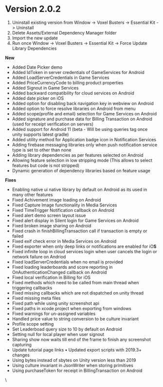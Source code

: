 # Version 2.0.2



1. Uninstall existing version from Window -> Voxel Busters -> Essential Kit -> Uninstall
2. Delete Assets/External Dependency Manager folder
3. Import the new update
4. Run once Window -> Voxel Busters -> Essential Kit -> Force Update Library Dependencies

**New**

* Added Date Picker demo
* Added IdToken in server credentials of GameServices for Android
* Added LoadServerCredentials in Game Services
* Added PriceCurrencyCode to billing product properties
* Added Signout in Game Services
* Added backward compatibility for cloud services on Android
* Added date picker on iOS&#x20;
* Added option for disabling back navigation key in webview on Android&#x20;
* Added option to force resolve libraries on Android from menu&#x20;
* Added scope(profile and email) selection for Game Services on Android&#x20;
* Added signature and purchase data for Billing Transaction on Android (used for receipt verification on servers)
* Added support for Android 11 (beta - Will be using queries tag once unity supports latest gradle)
* Added utility method for Application badge icon in Notification Services
* Adding firebase messaging libraries only when push notification service type is set to other than none
* Adding library dependencies as per features selected on Android
* Allowing feature selection in low stripping mode (This allows to select features but code is not stripped)
* Dynamic generation of dependency libraries based on feature usage

**Fixes**

* Enabling native ui native library by default on Android as its used in many other features
* Fixed Achivement image loading on Android
* Fixed Capture Image functionality in Media Services
* Fixed TimeTrigger Notification callback on Android
* Fixed alert demo screen layout issue
* Fixed alert display in Silent login for Game Services on Android
* Fixed broken image sharing on Android
* Fixed crash in finishBillingTransaction call if transaction is empty or failed
* Fixed exif check error in Media Services on Android
* Fixed exporter when only deep links or notifications are enabled for iO**S**
* Fixed infinite loop in cloud services login when user cancels the login or network failure on Andriod
* Fixed loadServerCredentials when no email is provided
* Fixed loading leaderboards and score reporting in OnAuthenticationChanged callback on Android
* Fixed local verification in Billing for iOS
* Fixed methods which need to be called from main thread when triggering callbacks
* Fixed missing callbacks which are not dispatched on unity thread
* Fixed missing meta files
* Fixed path while using unity screenshot api
* Fixed paths in xcode project when exporting from windows
* Fixed warnings for un-assigned variables
* Handled price value to string conversion to be culture invariant
* Profile scope setting
* Set Leaderboad query size to 10 by default on Android
* Setting null for local player when user signout
* Sharing show now waits till end of the frame to finish any screenshot capturing
* Update tutorial page links • Updated export scripts with 2019.3+ changes
* Using bytes instead of sbytes on Unity version less than 2019
* Using culture invariant in JsonWriter when storing primitives
* Using purchaseToken for receipt in BillingTransaction on Android

\

